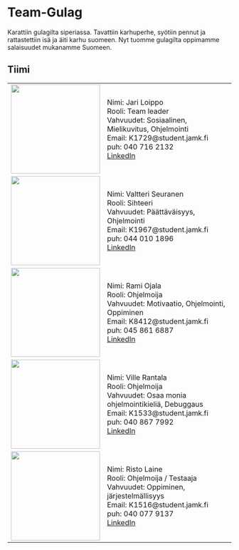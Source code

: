 # Team-Gulag
<p> Karattiin gulagilta siperiassa. Tavattiin karhuperhe, syötiin pennut ja rattastettiin isä ja äiti karhu suomeen. Nyt tuomme gulagilta oppimamme salaisuudet mukanamme Suomeen.</p>  

## Tiimi

<table>
    <tr>
        <td><img src ="https://raw.githubusercontent.com/LargeMammal/largemammal.github.io/master/Images/Jari.jpg" width="200px"></td>
        <td>
            Nimi: Jari Loippo <br>
            Rooli: Team leader <br>
            Vahvuudet: Sosiaalinen, Mielikuvitus, Ohjelmointi <br>
            Email: K1729@student.jamk.fi <br>
            puh: 040 716 2132 <br>
           <a href="https://www.linkedin.com/in/jari-loippo-272331115/">LinkedIn</a><br>
        </td>
    </tr>
    <tr>
        <td><img src ="https://raw.githubusercontent.com/LargeMammal/largemammal.github.io/master/Images/valtteri.jpg" width="200px">           </td>
        <td>
            Nimi: Valtteri Seuranen<br>
            Rooli: Sihteeri <br>
            Vahvuudet: Päättäväisyys, Ohjelmointi <br>
            Email: K1967@student.jamk.fi   <br>
            puh: 044 010 1896 <br>
            <a href="https://www.linkedin.com/in/valtteri-seuranen-mainpage/">LinkedIn</a><br>
        </td>
    </tr>
    <tr>
        <td><img src ="https://raw.githubusercontent.com/LargeMammal/largemammal.github.io/master/Images/Rami.jpg" width="200px"></td>
        <td>
            Nimi: Rami Ojala  <br>
            Rooli: Ohjelmoija <br>
            Vahvuudet: Motivaatio, Ohjelmointi, Oppiminen <br>
            Email: K8412@student.jamk.fi  <br>
            puh: 045 861 6887 <br>
            <a href="https://www.linkedin.com/in/raojala/">LinkedIn</a><br>
        </td>
    </tr>
    <tr>
        <td><img src ="https://raw.githubusercontent.com/LargeMammal/largemammal.github.io/master/Images/ville.jpg" width="200px"></td>
        <td>
            Nimi: Ville Rantala<br>
            Rooli: Ohjelmoija <br>
            Vahvuudet: Osaa monia ohjelmointikieliä, Debuggaus <br>
            Email: K1533@student.jamk.fi   <br>
            puh: 040 867 7992 <br>
            <a href="https://www.linkedin.com/in/ville-rantala-a90982137/">LinkedIn</a><br>
        </td>
    </tr>
    <tr>
        <td><img src ="https://raw.githubusercontent.com/LargeMammal/largemammal.github.io/master/Images/Risto.jpg" width="200px"></td>
        <td>
            Nimi: Risto Laine<br>
            Rooli: Ohjelmoija / Testaaja <br>
            Vahvuudet: Oppiminen, järjestelmällisyys <br>
            Email: K1516@student.jamk.fi   <br>
            puh: 040 077 9137<br>
            <a href="https://www.linkedin.com/in/risto-laine-53066a149/">LinkedIn</a><br>
        </td>
    </tr>
</table>
